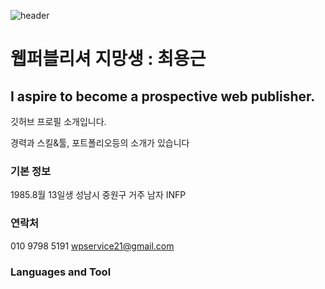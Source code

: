 ![header](https://capsule-render.vercel.app/api?type=venom&color=auto&height=300&section=header&text=HI%20THERE&fontSize=90)

# 웹퍼블리셔 지망생 : 최용근
## I aspire to become a prospective web publisher.
깃허브 프로필 소개입니다.

경력과 스킬&툴, 포트폴리오등의 소개가 있습니다

### 기본 정보
1985.8월 13일생
성남시 중원구 거주
남자
INFP

### 연락처
010 9798 5191
wpservice21@gmail.com

### Languages and Tool
